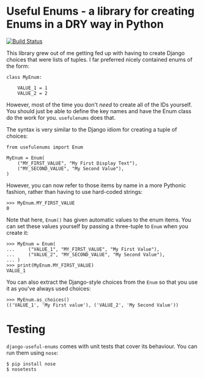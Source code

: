 # Useful Enums - a library for creating Enums in a DRY way in Python

[![Build
Status](https://travis-ci.org/grahambinns/django-useful-enums.png?branch=master)](https://travis-ci.org/grahambinns/django-useful-enums)

This library grew out of me getting fed up with having to create Django
choices that were lists of tuples. I far preferred nicely contained enums of
the form:

    class MyEnum:

        VALUE_1 = 1
        VALUE_2 = 2

However, most of the time you don't _need_ to create all of the IDs yourself.
You should just be able to define the key names and have the Enum class do the
work for you. `usefulenums` does that.

The syntax is very similar to the Django idiom for creating a tuple of choices:

    from usefulenums import Enum

    MyEnum = Enum(
        ("MY_FIRST_VALUE", "My First Display Text"),
        ("MY_SECOND_VALUE", "My Second Value"),
    )

However, you can now refer to those items by name in a more Pythonic fashion,
rather than having to use hard-coded strings:

    >>> MyEnum.MY_FIRST_VALUE
    0

Note that here, `Enum()` has given automatic values to the enum items. You can
set these values yourself by passing a three-tuple to `Enum` when you create
it:

    >>> MyEnum = Enum(
    ...     ("VALUE_1", "MY_FIRST_VALUE", "My First Value"),
    ...     ("VALUE_2", "MY_SECOND_VALUE", "My Second Value"),
    ... )
    >>> print(MyEnum.MY_FIRST_VALUE)
    VALUE_1

You can also extract the Django-style choices from the `Enum` so that you use
it as you've always used choices:

    >>> MyEnum.as_choices()
    (('VALUE_1', 'My First value'), ('VALUE_2', 'My Second Value'))


# Testing

`django-useful-enums` comes with unit tests that cover its behaviour. You can
run them using `nose`:

    $ pip install nose
    $ nosetests
